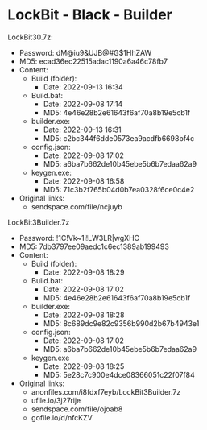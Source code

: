 # LockBit - Black - Builder


LockBit30.7z:

- Password: dM@iu9&UJB@#G$1HhZAW
- MD5: ecad36ec22515adac1190a6a46c78fb7
- Content:
  - Build (folder):
    - Date: 2022-09-13 16:34
  - Build.bat:
    - Date: 2022-09-08 17:14
    - MD5: 4e46e28b2e61643f6af70a8b19e5cb1f
  - builder.exe:
    - Date: 2022-09-13 16:31
    - MD5: c2bc344f6dde0573ea9acdfb6698bf4c
  - config.json:
    - Date: 2022-09-08 17:02
    - MD5: a6ba7b662de10b45ebe5b6b7edaa62a9
  - keygen.exe:
    - Date: 2022-09-08 16:58
    - MD5: 71c3b2f765b04d0b7ea0328f6ce0c4e2
- Original links:
  - sendspace.com/file/ncjuyb

LockBit3Builder.7z

- Password: !1C!Vk~1i!LW3LR|wgXHC
- MD5: 7db3797ee09aedc1c6ec1389ab199493
- Content:
  - Build (folder):
    - Date: 2022-09-08 18:29
  - Build.bat:
    - Date: 2022-09-08 17:02
    - MD5: 4e46e28b2e61643f6af70a8b19e5cb1f
  - builder.exe:
    - Date: 2022-09-08 18:28
    - MD5: 8c689dc9e82c9356b990d2b67b4943e1
  - config.json:
    - Date: 2022-09-08 17:02
    - MD5: a6ba7b662de10b45ebe5b6b7edaa62a9
  - keygen.exe
    - Date: 2022-09-08 18:25
    - MD5: 5e28c7c900e4dce08366051c22f07f84
- Original links:
  - anonfiles.com/i8fdxf7eyb/LockBit3Builder.7z
  - ufile.io/3j27rije
  - sendspace.com/file/ojoab8
  - gofile.io/d/nfcKZV
